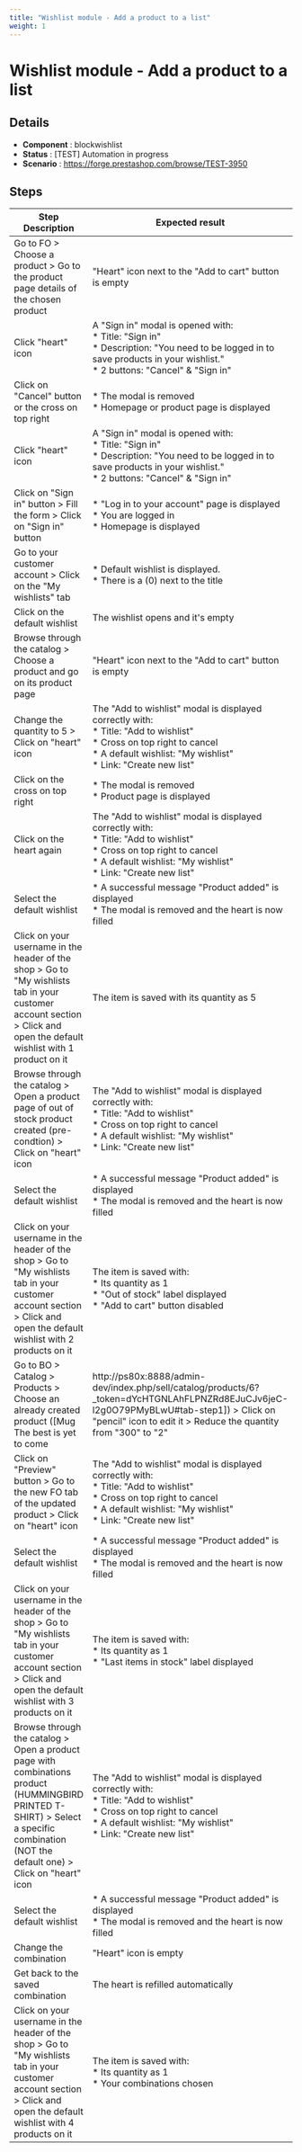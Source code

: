 ```yaml
---
title: "Wishlist module - Add a product to a list"
weight: 1
---
```


# Wishlist module - Add a product to a list
## Details
* **Component** : blockwishlist
* **Status** : [TEST] Automation in progress
* **Scenario** : https://forge.prestashop.com/browse/TEST-3950

## Steps
| Step Description | Expected result |
| ----- | ----- |
| Go to FO > Choose a product > Go to the product page details of the chosen product | "Heart" icon next to the "Add to cart" button is empty |
| Click "heart" icon | A "Sign in" modal is opened with:<br> * Title: "Sign in"<br> * Description: "You need to be logged in to save products in your wishlist."<br> * 2 buttons: "Cancel" & "Sign in" |
| Click on "Cancel" button or the cross on top right | * The modal is removed<br> * Homepage or product page is displayed |
| Click "heart" icon | A "Sign in" modal is opened with:<br> * Title: "Sign in"<br> * Description: "You need to be logged in to save products in your wishlist."<br> * 2 buttons: "Cancel" & "Sign in" |
| Click on "Sign in" button > Fill the form > Click on "Sign in" button | * "Log in to your account" page is displayed<br> * You are logged in<br> * Homepage is displayed |
| Go to your customer account > Click on the "My wishlists" tab | * Default wishlist is displayed.<br> * There is a (0) next to the title |
| Click on the default wishlist | The wishlist opens and it's empty |
| Browse through the catalog > Choose a product and go on its product page | "Heart" icon next to the "Add to cart" button is empty |
| Change the quantity to 5 > Click on "heart" icon | The "Add to wishlist" modal is displayed correctly with:<br> * Title: "Add to wishlist"<br> * Cross on top right to cancel<br> * A default wishlist: "My wishlist"<br> * Link: "Create new list" |
| Click on the cross on top right | * The modal is removed<br> * Product page is displayed |
| Click on the heart again | The "Add to wishlist" modal is displayed correctly with:<br> * Title: "Add to wishlist"<br> * Cross on top right to cancel<br> * A default wishlist: "My wishlist"<br> * Link: "Create new list" |
| Select the default wishlist | * A successful message "Product added" is displayed<br> * The modal is removed and the heart is now filled |
| Click on your username in the header of the shop > Go to "My wishlists tab in your customer account section > Click and open the default wishlist with 1 product on it | The item is saved with its quantity as 5 |
| Browse through the catalog > Open a product page of out of stock product created (pre-condtion) > Click on "heart" icon | The "Add to wishlist" modal is displayed correctly with:<br> * Title: "Add to wishlist"<br> * Cross on top right to cancel<br> * A default wishlist: "My wishlist"<br> * Link: "Create new list" |
| Select the default wishlist | * A successful message "Product added" is displayed<br> * The modal is removed and the heart is now filled |
| Click on your username in the header of the shop > Go to "My wishlists tab in your customer account section > Click and open the default wishlist with 2 products on it | The item is saved with:<br> * Its quantity as 1<br> * "Out of stock" label displayed<br> * "Add to cart" button disabled |
| Go to BO > Catalog > Products > Choose an already created product ([Mug The best is yet to come|http://ps80x:8888/admin-dev/index.php/sell/catalog/products/6?_token=dYcHTGNLAhFLPNZRd8EJuCJv6jeC-l2g0O79PMyBLwU#tab-step1]) > Click on "pencil" icon to edit it > Reduce the quantity from "300" to "2" | A successful message "Settings updated" is displayed |
| Click on "Preview" button > Go to the new FO tab of the updated product > Click on "heart" icon | The "Add to wishlist" modal is displayed correctly with:<br> * Title: "Add to wishlist"<br> * Cross on top right to cancel<br> * A default wishlist: "My wishlist"<br> * Link: "Create new list" |
| Select the default wishlist | * A successful message "Product added" is displayed<br> * The modal is removed and the heart is now filled |
| Click on your username in the header of the shop > Go to "My wishlists tab in your customer account section > Click and open the default wishlist with 3 products on it | The item is saved with:<br> * Its quantity as 1<br> * "Last items in stock" label displayed |
| Browse through the catalog > Open a product page with combinations product (HUMMINGBIRD PRINTED T-SHIRT) > Select a specific combination (NOT the default one) > Click on "heart" icon | The "Add to wishlist" modal is displayed correctly with:<br> * Title: "Add to wishlist"<br> * Cross on top right to cancel<br> * A default wishlist: "My wishlist"<br> * Link: "Create new list" |
| Select the default wishlist | * A successful message "Product added" is displayed<br> * The modal is removed and the heart is now filled |
| Change the combination | "Heart" icon is empty |
| Get back to the saved combination | The heart is refilled automatically |
| Click on your username in the header of the shop > Go to "My wishlists tab in your customer account section > Click and open the default wishlist with 4 products on it | The item is saved with:<br> * Its quantity as 1<br> * Your combinations chosen |
